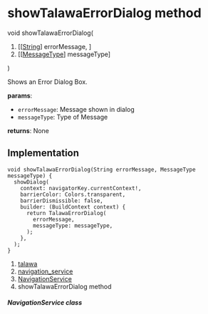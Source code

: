 
<div>

# showTalawaErrorDialog method

</div>


void showTalawaErrorDialog(

1.  [[[String](https://api.flutter.dev/flutter/dart-core/String-class.html)]
    errorMessage,
    ]
2.  [[[MessageType](../../enums_enums/MessageType.html)]
    messageType]

)



Shows an Error Dialog Box.

**params**:

-   `errorMessage`: Message shown in dialog
-   `messageType`: Type of Message

**returns**: None



## Implementation

``` language-dart
void showTalawaErrorDialog(String errorMessage, MessageType messageType) {
  showDialog(
    context: navigatorKey.currentContext!,
    barrierColor: Colors.transparent,
    barrierDismissible: false,
    builder: (BuildContext context) {
      return TalawaErrorDialog(
        errorMessage,
        messageType: messageType,
      );
    },
  );
}
```







1.  [talawa](../../index.html)
2.  [navigation_service](../../services_navigation_service/)
3.  [NavigationService](../../services_navigation_service/NavigationService-class.html)
4.  showTalawaErrorDialog method

##### NavigationService class







